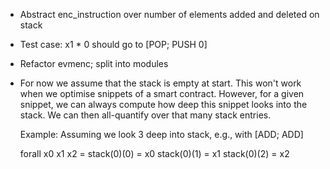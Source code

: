 * Abstract enc_instruction over number of elements added and deleted on stack

* Test case: x1 * 0 should go to [POP; PUSH 0]

* Refactor evmenc; split into modules

* For now we assume that the stack is empty at start. This won't work
  when we optimise snippets of a smart contract. However, for a given
  snippet, we can always compute how deep this snippet looks into the
  stack. We can then all-quantify over that many stack entries.

  Example: Assuming we look 3 deep into stack, e.g., with [ADD; ADD]

  forall x0 x1 x2 =
    stack(0)(0) = x0
    stack(0)(1) = x1
    stack(0)(2) = x2

